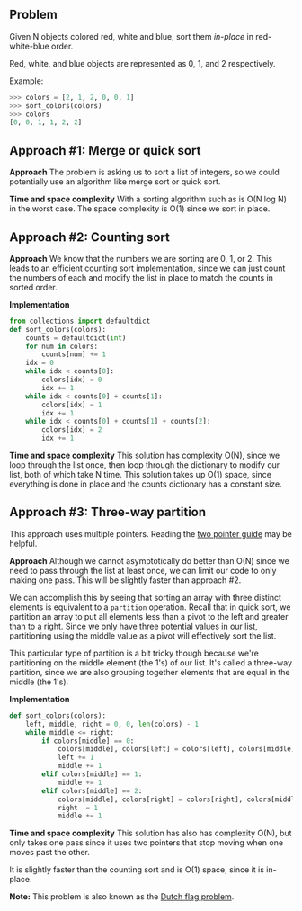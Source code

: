 ## Problem
Given N objects colored red, white and blue, sort them *in-place* in red-white-blue order.

Red, white, and blue objects are represented as 0, 1, and 2 respectively.

Example:
```python
>>> colors = [2, 1, 2, 0, 0, 1]
>>> sort_colors(colors)
>>> colors
[0, 0, 1, 1, 2, 2]
```

## Approach #1: Merge or quick sort

**Approach**
The problem is asking us to sort a list of integers, so we could potentially use an algorithm like merge sort or quick sort. 

**Time and space complexity**
With a sorting algorithm such as is O(N log N) in the worst case. The space complexity is O(1) since we sort in place.

## Approach #2: Counting sort
**Approach**
We know that the numbers we are sorting are 0, 1, or 2. This leads to an efficient counting sort implementation, since we can just count the numbers of each and modify the list in place to match the counts in sorted order.

**Implementation**
```python
from collections import defaultdict
def sort_colors(colors):
    counts = defaultdict(int)
    for num in colors:
        counts[num] += 1
    idx = 0
    while idx < counts[0]:
        colors[idx] = 0
        idx += 1
    while idx < counts[0] + counts[1]:
        colors[idx] = 1
        idx += 1
    while idx < counts[0] + counts[1] + counts[2]:
        colors[idx] = 2
        idx += 1
```

**Time and space complexity**
This solution has complexity O(N), since we loop through the list once, then loop through the dictionary to modify our list, both of which take N time. This solution takes up O(1) space, since everything is done in place and the counts dictionary has a constant size.

## Approach #3: Three-way partition
This approach uses multiple pointers. Reading the [two pointer guide](https://guides.codepath.com/compsci/Two-pointer) may be helpful.

**Approach**
Although we cannot asymptotically do better than O(N) since we need to pass through the list at least once, we can limit our code to only making one pass. This will be slightly faster than approach #2.

We can accomplish this by seeing that sorting an array with three distinct elements is equivalent to a `partition` operation. Recall that in quick sort, we partition an array to put all elements less than a pivot to the left and greater than to a right. Since we only have three potential values in our list, partitioning using the middle value as a pivot will effectively sort the list.

This particular type of partition is a bit tricky though because we're partitioning on the middle element (the 1's) of our list. It's called a three-way partition, since we are also grouping together elements that are equal in the middle (the 1's).


**Implementation**

```python
def sort_colors(colors):
    left, middle, right = 0, 0, len(colors) - 1
    while middle <= right:
        if colors[middle] == 0:
            colors[middle], colors[left] = colors[left], colors[middle] 
            left += 1
            middle += 1
        elif colors[middle] == 1:
            middle += 1
        elif colors[middle] == 2:
            colors[middle], colors[right] = colors[right], colors[middle] 
            right -= 1
            middle += 1
```


**Time and space complexity**
This solution has also has complexity O(N), but only takes one pass since it uses two pointers that stop moving when one moves past the other.

It is slightly faster than the counting sort and is O(1) space, since it is in-place.

**Note:** This problem is also known as the [Dutch flag problem](https://en.wikipedia.org/wiki/Dutch_national_flag_problem).
